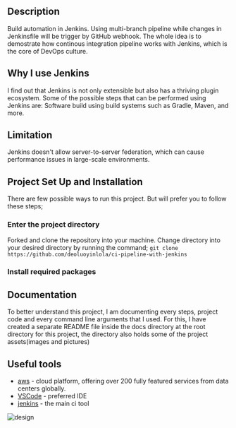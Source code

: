 ## Description
Build automation in Jenkins. Using multi-branch pipeline while changes in Jenkinsfile will be trigger by GitHub webhook. The whole idea is to demostrate how continous integration pipeline works with Jenkins, which is the core of DevOps culture.

## Why I use Jenkins
I find out that Jenkins is not only extensible but also has a thriving plugin ecosystem. Some of the possible steps that can be performed using Jenkins are: Software build using build systems such as Gradle, Maven, and more. 

## Limitation
Jenkins doesn't allow server-to-server federation, which can cause performance issues in large-scale environments.

## Project Set Up and Installation
There are few possible ways to run this project. But will prefer you to follow these steps;
### Enter the project directory
Forked and clone the repository into your machine. Change directory into your desired directory by running the command; `git clone https://github.com/deoluoyinlola/ci-pipeline-with-jenkins`

### Install required packages

## Documentation
To better understand this project, I am documenting every steps, project code and every command line arguments that I used. For this, I have created a separate README file inside the docs directory at the root directory for this project, the directory also holds some of the project assets(images and pictures)

## Useful tools
- [aws](https://aws.amazon.com/) - cloud platform, offering over 200 fully featured services from data centers globally.
- [VSCode](https://code.visualstudio.com/) - preferred IDE 
- [jenkins](https://www.jenkins.io/) - the main ci tool

![design](docs/assets/designs.svg)
